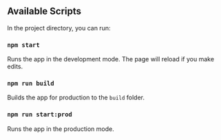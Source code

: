 ## Available Scripts

In the project directory, you can run:

### `npm start`

Runs the app in the development mode.
The page will reload if you make edits.

### `npm run build`

Builds the app for production to the `build` folder.

### `npm run start:prod`

Runs the app in the production mode.
